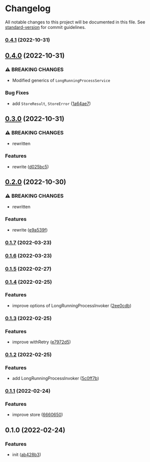 # Changelog

All notable changes to this project will be documented in this file. See [standard-version](https://github.com/conventional-changelog/standard-version) for commit guidelines.

### [0.4.1](https://git.blackglory.me:2222/BlackGlory/long-running-process/compare/v0.4.0...v0.4.1) (2022-10-31)

## [0.4.0](https://git.blackglory.me:2222/BlackGlory/long-running-process/compare/v0.3.0...v0.4.0) (2022-10-31)


### ⚠ BREAKING CHANGES

* Modified generics of `LongRunningProcessService`

### Bug Fixes

* add `StoreResult`, `StoreError` ([1a64ae7](https://git.blackglory.me:2222/BlackGlory/long-running-process/commit/1a64ae7d095d024fbcc1c7d7d2d42e86b06b457e))

## [0.3.0](https://git.blackglory.me:2222/BlackGlory/long-running-process/compare/v0.2.0...v0.3.0) (2022-10-31)


### ⚠ BREAKING CHANGES

* rewritten

### Features

* rewrite ([d025bc5](https://git.blackglory.me:2222/BlackGlory/long-running-process/commit/d025bc5556e7c7c6c058c7774f75749b036f13ee))

## [0.2.0](https://git.blackglory.me:2222/BlackGlory/long-running-process/compare/v0.1.7...v0.2.0) (2022-10-30)


### ⚠ BREAKING CHANGES

* rewritten

### Features

* rewrite ([e9a539f](https://git.blackglory.me:2222/BlackGlory/long-running-process/commit/e9a539f9ee2a21ff62364e1d75e712a3e7935827))

### [0.1.7](http://git.blackglory.me:2222/BlackGlory/long-running-process/compare/v0.1.6...v0.1.7) (2022-03-23)

### [0.1.6](http://git.blackglory.me:2222/BlackGlory/long-running-process/compare/v0.1.5...v0.1.6) (2022-03-23)

### [0.1.5](http://git.blackglory.me:2222/BlackGlory/long-running-process/compare/v0.1.4...v0.1.5) (2022-02-27)

### [0.1.4](http://git.blackglory.me:2222/BlackGlory/long-running-process/compare/v0.1.3...v0.1.4) (2022-02-25)


### Features

* improve options of LongRunningProcessInvoker ([2ee0cdb](http://git.blackglory.me:2222/BlackGlory/long-running-process/commit/2ee0cdb2691221cca6206413101b859a3c30809f))

### [0.1.3](http://git.blackglory.me:2222/BlackGlory/long-running-process/compare/v0.1.2...v0.1.3) (2022-02-25)


### Features

* improve withRetry ([e7972d5](http://git.blackglory.me:2222/BlackGlory/long-running-process/commit/e7972d54bfafccef591a2a1797b1bd65a999ae7d))

### [0.1.2](http://git.blackglory.me:2222/BlackGlory/long-running-process/compare/v0.1.1...v0.1.2) (2022-02-25)


### Features

* add LongRunningProcessInvoker ([5c0ff7b](http://git.blackglory.me:2222/BlackGlory/long-running-process/commit/5c0ff7bd21a8bd4d74eff1169dea06ba635dcb79))

### [0.1.1](http://git.blackglory.me:2222/BlackGlory/long-running-process/compare/v0.1.0...v0.1.1) (2022-02-24)


### Features

* improve store ([6660650](http://git.blackglory.me:2222/BlackGlory/long-running-process/commit/666065017609e0675a152e55b1388305b6061bc4))

## 0.1.0 (2022-02-24)


### Features

* init ([ab428b3](http://git.blackglory.me:2222/BlackGlory/long-running-process/commit/ab428b32eff680384199d9e4301c5cf0dc95935a))

